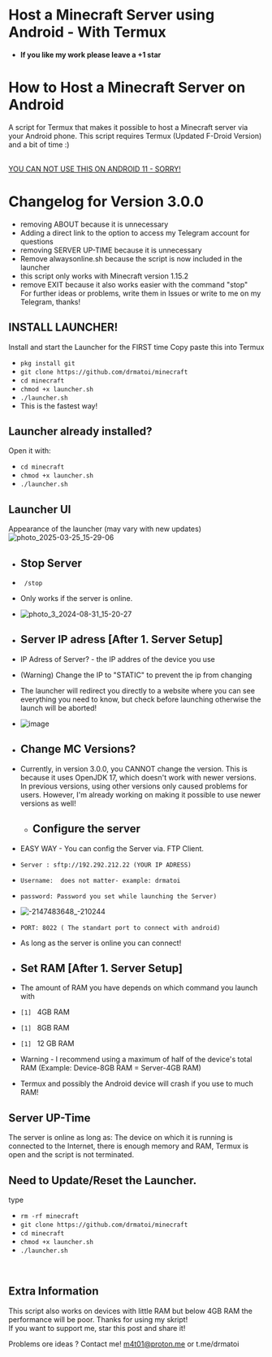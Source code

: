 # Host a Minecraft Server using Android - With Termux
* **If you like my work please leave a +1 star**  
# How to Host a Minecraft Server on Android
A script for Termux that makes it possible to host a Minecraft server via your Android phone.
This script requires Termux (Updated F-Droid Version) and a bit of time :) <br>

<br>
<u><b></b> YOU CAN NOT USE THIS ON ANDROID 11 - SORRY!</u></b> <br>

# Changelog for Version 3.0.0
* removing ABOUT because it is unnecessary <br>
* Adding a direct link to the option to access my Telegram account for questions<br>
* removing SERVER UP-TIME because it is unnecessary <br>
* Remove alwaysonline.sh because the script is now included in the launcher <br>
* this script only works with Minecraft version 1.15.2 <br>
* remove EXIT because it also works easier with the command "stop"<br>
For further ideas or problems, write them in Issues or write to me on my Telegram, thanks!
## INSTALL LAUNCHER!
 Install and start the Launcher for the FIRST time
Copy paste this into Termux
* `pkg install git`
* `git clone https://github.com/drmatoi/minecraft`
* `cd minecraft`
* `chmod +x launcher.sh`
* `./launcher.sh`
* This is the fastest way!
## Launcher already installed?
Open it with:
* `cd minecraft`
* `chmod +x launcher.sh`
* `./launcher.sh`
## Launcher UI
Appearance of the launcher (may vary with new updates)
![photo_2025-03-25_15-29-06](https://github.com/user-attachments/assets/23b34a32-60ea-4f6a-9db5-5beea7ca04f1)




*  ## Stop Server 
*  ` /stop`
*  Only works if the server is online.
*  ![photo_3_2024-08-31_15-20-27](https://github.com/user-attachments/assets/43def0ac-6d6d-4c12-bac6-4eee9ee2bf3c)



   
* ## Server IP adress [After 1. Server Setup]
* IP Adress of Server? - the IP addres of the device you use
* (Warning) Change the IP to "STATIC" to prevent the ip from changing
* The launcher will redirect you directly to a website where you can see everything you need to know, but check before launching otherwise the launch will be aborted!
* ![image](https://github.com/user-attachments/assets/35ff42b3-d436-4934-bdab-96fb38bc22a0)
 



 

* ## Change MC Versions?
* Currently, in version 3.0.0, you CANNOT change the version. This is because it uses OpenJDK 17, which doesn't work with newer versions. In previous versions, using other versions only caused problems for users. However, I'm already working on making it possible to use newer versions as well!



   *  ## Configure the server 
* EASY WAY - You can config the Server via. FTP Client.
* `Server : sftp://192.292.212.22 (YOUR IP ADRESS) `
* `Username:  does not matter- example: drmatoi `
* `password: Password you set while launching the Server) `
* ![-2147483648_-210244](https://github.com/user-attachments/assets/be017e47-9f73-4e49-9ca7-f94ba65f4426)

* `PORT: 8022 ( The standart port to connect with android)`
* As long as the server is online you can connect!

 *  ## Set RAM [After 1. Server Setup]
 *  The amount of RAM you have depends on which command you launch with
*  `[1] ` 4GB RAM
*  `[1] ` 8GB RAM
*  `[1] ` 12 GB RAM
* Warning - I recommend using a maximum of half of the device's total RAM (Example: Device-8GB RAM = Server-4GB RAM)
* Termux and possibly the Android device will crash if you use to much RAM!

## Server UP-Time 
The server is online as long as: The device on which it is running is connected to the Internet, there is enough memory and RAM, Termux is open and the script is not terminated.
<br>


## Need to Update/Reset the Launcher.
type
* `rm -rf minecraft`
* `git clone https://github.com/drmatoi/minecraft`
* `cd minecraft`
* `chmod +x launcher.sh`
* `./launcher.sh`
<br>

## Extra Information
This script also works on devices with little RAM but below 4GB RAM the performance will be poor.
Thanks for using my skript! <br>
If you want to support me, star this post and share it! <br>

Problems ore ideas ? Contact me! m4t01@proton.me or t.me/drmatoi 
